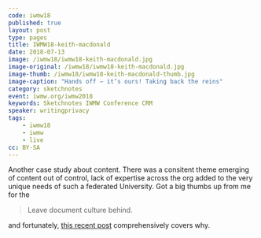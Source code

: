 ```yaml
---
code: iwmw18
published: true
layout: post
type: pages
title: IWMW18-keith-macdonald
date: 2018-07-13
image: /iwmw18/iwmw18-keith-macdonald.jpg
image-original: /iwmw18/iwmw18-keith-macdonald.jpg
image-thumb: /iwmw18/iwmw18-keith-macdonald-thumb.jpg
image-caption: "Hands off – it’s ours! Taking back the reins"
category: sketchnotes
event: iwmw.org/iwmw2018
keywords: Sketchnotes IWMW Conference CRM
speaker: writingprivacy
tags:
    - iwmw18
    - iwmw
    - live
cc: BY-SA
---
```


Another case study about content. There was a consitent theme emerging of content out of control, lack of expertise across the org added to the very unique needs of such a federated University. Got a big thumbs up from me for the

> Leave document culture behind.

and fortunately, [this recent post][gov] comprehensively covers why.

[gov]: https://gds.blog.gov.uk/2018/07/16/why-gov-uk-content-should-be-published-in-html-and-not-pdf/